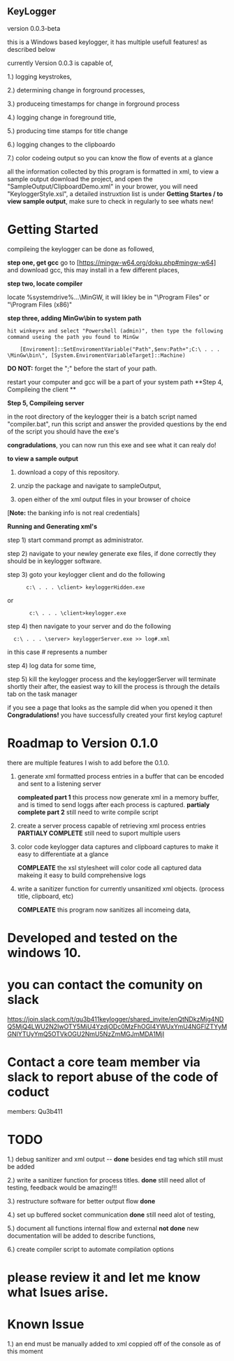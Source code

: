 ## KeyLogger
 version 0.0.3-beta
 
 this is a Windows based keylogger, it has multiple usefull features! as described below

currently Version 0.0.3 is capable of,

1.) logging keystrokes, 

2.) determining change in forground processes, 

3.) produceing timestamps for change in forground process

4.) logging change in foreground title,

5.) producing time stamps for title change

6.) logging changes to the clipboardo

7.) color codeing output so you can know the flow of events at a glance 

all the information collected by this program is formatted in xml, to view a sample output download the project, and open the "SampleOutput/ClipboardDemo.xml" in your brower, you will need "KeyloggerStyle.xsl", a detailed instruxtion list is under **Getting Startes / to view sample output**, make sure to check in regularly to see whats new!

# Getting Started
  compileing the keylogger can be done as followed,
  
  **step one, get gcc**
   go to [https://mingw-w64.org/doku.php#mingw-w64] and download gcc, this may install in a few different places, 
   
  **step two, locate compiler**
      
   locate %systemdrive%\...\MinGW, it will likley be  in "\Program Files\" or "\Program Files (x86)\"
   
   **step three, adding MinGw\bin to system path**
   
   	hit winkey+x and select "Powershell (admin)", then type the following command useing the path you found to MinGw
		
		[Enviroment]::SetEnviromentVariable("Path",$env:Path+";C:\ . . . \MinGw\bin\", [System.EnviromentVariableTarget]::Machine)
		
 **DO NOT:** forget the ";" before the start of your path.
 
 restart your computer and gcc will be a part of your system path
 **Step 4, Compileing the client **
 
   
**Step 5, Compileing server**
	
in the root directory of the keylogger their is a batch script named "compiler.bat", run this script and answer the provided questions
by the end of the script you should have the exe's
  
   
   **congradulations**, you can now run this exe and see what it can realy do!
   
   **to view a sample output**
  
  1) download a copy of this repository. 
  
  2) unzip the package and navigate to sampleOutput, 
  
  3)  open either of the xml output files in your browser of choice
  
  [**Note:** the banking info is not real credentials]
  
  **Running and Generating xml's**
  
  step 1) start command prompt as administrator.
  
  step 2) navigate to your newley generate exe files, if done correctly they should be in keylogger software.
  
  step 3) goto your keylogger client and do the following
   
          c:\ . . . \client> keyloggerHidden.exe 
         
   or
   
           c:\ . . . \client>keylogger.exe 
          
  step 4) then navigate to your server and do the following
  	  
	  c:\ . . . \server> keyloggerServer.exe >> log#.xml
	  
  in this case # represents a number
  
  step 4) log data for some time,
  
  step 5) kill the keylogger process and the keyloggerServer will terminate shortly their after, the easiest way to kill the process is through the details tab on the task manager
  
 if you see a page that looks as the sample did when you opened it then **Congradulations!** you have successfully created your first keylog capture!
 

# Roadmap to Version 0.1.0
 there are multiple features I wish to add before the 0.1.0.
 
 1) generate xml formatted process entries in a buffer that can be encoded and sent to a listening server
 	
	**compleated part 1** this process now generate xml in a memory buffer, and is timed to send loggs after each process is captured.
	**partialy complete part 2** still need to write compile script
	
 2) create a server process capable of retrieving xml process entries
 	**PARTIALY COMPLETE** still need to suport multiple users 
 
 3) color code keylogger data captures and clipboard captures to make it easy to differentiate at a glance
 
 	**COMPLEATE** the xsl stylesheet will color code all captured data makeing it easy to build comprehensive logs
 
 4) write a sanitizer function for currently unsanitized xml objects. (process title, clipboard, etc)
 
 	**COMPLEATE** this program now sanitizes all incomeing data, 
  
# Developed and tested on the windows 10.
# you can contact the comunity on slack

https://join.slack.com/t/qu3b411keylogger/shared_invite/enQtNDkzMjg4NDQ5MjQ4LWU2N2IwOTY5MjU4YzdjODc0MzFhOGI4YWUxYmU4NGFlZTYyMGNlYTUyYmQ5OTVkOGU2NmU5NzZmMGJmMDA1MjI

# Contact a core team member via slack to report abuse of the code of coduct
  members:
     Qu3b411

# TODO
  1.) debug sanitizer and xml output -- **done** besides end tag which still must be added
  
  2.) write a sanitizer function for process titles. **done** still need allot of testing, feedback would be amazing!!!
  
  3.) restructure software for better output flow **done**
  
  4.) set up buffered socket communication **done** still need alot of testing, 
  
  5.) document all functions internal flow and external **not done** new documentation will be added to describe functions,
  
  6.) create compiler script to automate compilation options
  
# please review it and let me know what Isues arise. 

# Known Issue
  1.) an end </KeyLoggerMetaData> must be manually added to xml coppied off of the console as of this moment
 

